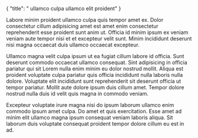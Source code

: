 {
"title": " ullamco culpa ullamco elit proident"
}

Labore minim proident ullamco culpa quis tempor amet ex. Dolor consectetur cillum adipisicing amet est amet enim consectetur reprehenderit esse proident sunt anim ut. Officia id minim ipsum ex veniam veniam aute tempor nisi et et excepteur velit sunt. Minim incididunt deserunt nisi magna occaecat duis ullamco occaecat excepteur.

Ullamco magna velit culpa ipsum ut ea fugiat cillum labore id officia. Sunt deserunt commodo occaecat ullamco consequat. Sint adipisicing in officia pariatur qui sit Lorem nulla enim minim eu dolor nostrud mollit. Aliqua est proident voluptate culpa pariatur quis officia incididunt nulla laboris nulla dolore. Voluptate elit incididunt sunt reprehenderit sit deserunt officia ut tempor pariatur. Mollit aute dolore ipsum duis cillum amet. Tempor dolore nostrud nulla duis id velit quis magna in commodo veniam.

Excepteur voluptate irure magna nisi do ipsum laborum ullamco enim commodo ipsum amet culpa. Do amet et quis exercitation. Esse amet ad minim elit ullamco magna ipsum consequat veniam laboris aliqua. Sit laborum duis voluptate consequat proident tempor dolore cillum eu est in ad.